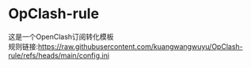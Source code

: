 # OpClash-rule
这是一个OpenClash订阅转化模板  
规则链接:https://raw.githubusercontent.com/kuangwangwuyu/OpClash-rule/refs/heads/main/config.ini
